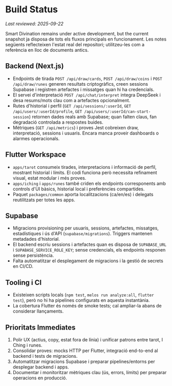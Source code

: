 ﻿# Build Status

_Last reviewed: 2025-09-22_

Smart Divination remains under active development, but the current snapshot ja disposa de tots els fluxos principals en funcionament. Les notes següents reflecteixen l'estat real del repositori; utilitzeu-les com a referència en lloc de documents antics.

## Backend (Next.js)
- Endpoints de tirada `POST /api/draw/cards`, `POST /api/draw/coins` i `POST /api/draw/runes` generen resultats criptogràfics, creen sessions Supabase i registren artefactes i missatges quan hi ha credencials.
- El servei d'interpretació `POST /api/chat/interpret` integra DeepSeek i desa resums/mots clau com a artefactes opcionalment.
- Rutes d'historial i perfil (`GET /api/sessions/:userId`, `GET /api/users/:userId/profile`, `GET /api/users/:userId/can-start-session`) retornen dades reals amb Supabase; quan falten claus, fan degradació controlada a respostes buides.
- Mètriques (`GET /api/metrics`) i proves Jest cobreixen draw, interpretació, sessions i usuaris. Encara manca proveir dashboards o alarmes operacionals.

## Flutter Workspace
- `apps/tarot` consumeix tirades, interpretacions i informació de perfil, mostrant historial i límits. El codi funciona però necessita refinament visual, estat modular i més proves.
- `apps/iching` i `apps/runes` també criden els endpoints corresponents amb controls d'UI bàsics, historial local i preferències compartides.
- Paquet `packages/common` aporta localitzacions (ca/en/es) i delegats reutilitzats per totes les apps.

## Supabase
- Migracions provisioning per usuaris, sessions, artefactes, missatges, estadístiques i ús d'API (`supabase/migrations`). Triggers mantenen metadades d'historial.
- El backend escriu sessions i artefactes quan es disposa de `SUPABASE_URL` i `SUPABASE_SERVICE_ROLE_KEY`; sense credencials, els endpoints responen sense persistència.
- Falta automatitzar el desplegament de migracions i la gestió de secrets en CI/CD.

## Tooling i CI
- Existeixen scripts locals (`npm test`, `melos run analyze:all`, `flutter test`), però no hi ha pipelines configurats en aquesta instantània.
- La cobertura Flutter és només de smoke tests; cal ampliar-la abans de considerar llançaments.

## Prioritats Immediates
1. Polir UX (actius, copy, estat fora de línia) i unificar patrons entre tarot, I Ching i runes.
2. Consolidar proves: mocks HTTP per Flutter, integració end-to-end al backend i tests de migracions.
3. Automatitzar migracions Supabase i preparar pipelines/entorns per desplegar backend i apps.
4. Documentar i monitoritzar mètriques clau (ús, errors, límits) per preparar operacions en producció.
